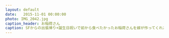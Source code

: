 ```yaml
---
layout: default
date:   2015-11-01 00:00:00
photo: IMG_2042.jpg
caption_header: お稲荷さん
caption: SFからの出張帰り+誕生日祝いで前から食べたかったお稲荷さんを嫁が作ってくれた。
---
```

